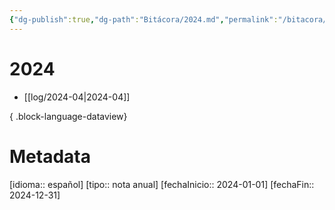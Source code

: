 ```yaml
---
{"dg-publish":true,"dg-path":"Bitácora/2024.md","permalink":"/bitacora/2024/","title":"\"2024\"","noteIcon":"default","created":"2024-04-07T14:20:39.984-06:00","updated":"2024-04-07T14:48:07.125-06:00"}
---
```


# 2024
- [[log/2024-04\|2024-04]]

{ .block-language-dataview}
# Metadata
[idioma:: español]
[tipo:: nota anual]
[fechaInicio:: 2024-01-01]
[fechaFin:: 2024-12-31]